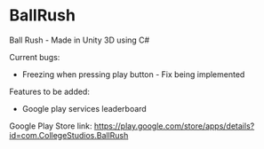 # BallRush
Ball Rush - Made in Unity 3D using C#

Current bugs: 
- Freezing when pressing play button - Fix being implemented

Features to be added: 
- Google play services leaderboard

Google Play Store link: https://play.google.com/store/apps/details?id=com.CollegeStudios.BallRush
